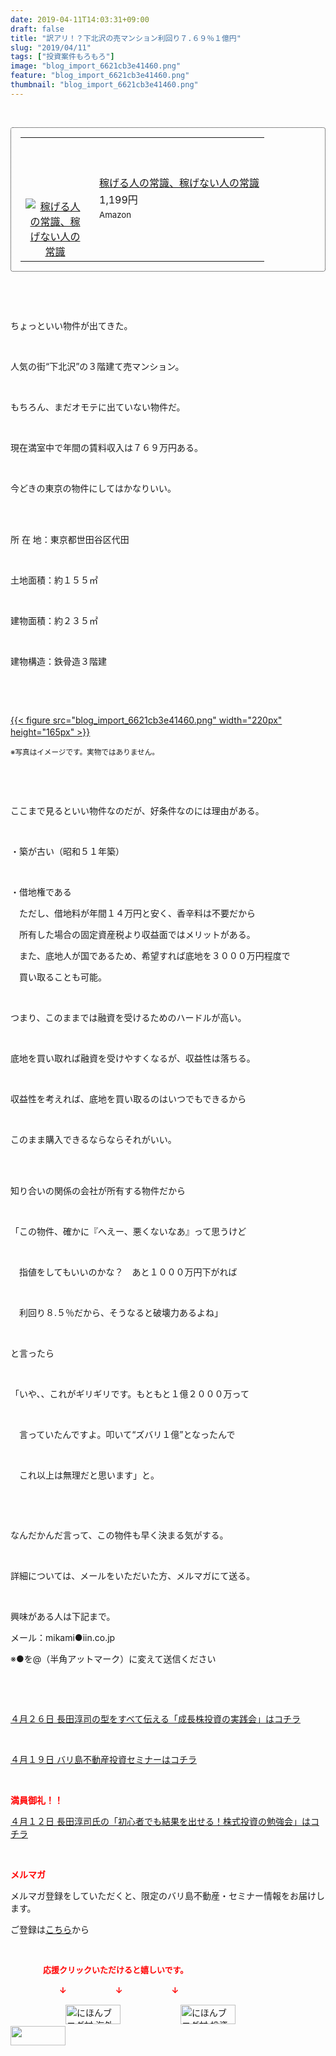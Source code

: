 ```yaml
---
date: 2019-04-11T14:03:31+09:00
draft: false
title: "訳アリ！？下北沢の売マンション利回り７.６９％１億円"
slug: "2019/04/11"
tags: ["投資案件もろもろ"]
image: "blog_import_6621cb3e41460.png"
feature: "blog_import_6621cb3e41460.png"
thumbnail: "blog_import_6621cb3e41460.png"
---
```

<p> </p><div contenteditable="false" style="padding: 15px; border-radius: 4px; border: 1px dotted currentColor; border-image: none;"><table border="0" cellpadding="0" cellspacing="0" style="margin: 0px; table-layout: fixed;" width="100%">	<tbody width="100%">		<tr>			<td aligin="center" style="vertical-align: middle;" width="95"><span style="text-align: center; display: block;"><a alt0="AmebaAffiliate" alt1="稼げる人の常識、稼げない人の常識" alt2="Amazon" alt3="https://images-fe.ssl-images-amazon.com/images/I/51Ft8zEBpkL._SL160_.jpg" alt4="1" href="4802110227?SubscriptionId=AKIAJLD6FH2TADXIQKDQ&amp;tag=amebablog-a2371184-22&amp;linkCode=xm2&amp;camp=2025&amp;creative=165953&amp;creativeASIN=4802110227" target="_blank"><img alt="稼げる人の常識、稼げない人の常識" border="0" data-img="affiliate" src="data:image/svg+xml;charset=utf-8,%3Csvg%20xmlns%3D%22http%3A%2F%2Fwww.w3.org%2F2000%2Fsvg%22%20title%3D%22Placeholder%20for%20Images%22%20role%3D%22presentation%22%20viewBox%3D%220%200%201%201%22%20%2F%3E" style="margin: 0px; vertical-align: middle; max-width: 95px;" data-src="https://images-fe.ssl-images-amazon.com/images/I/51Ft8zEBpkL._SL160_.jpg"/><noscript><img alt="稼げる人の常識、稼げない人の常識" border="0" data-img="affiliate" src="https://images-fe.ssl-images-amazon.com/images/I/51Ft8zEBpkL._SL160_.jpg" style="margin: 0px; vertical-align: middle; max-width: 95px;"></noscript></a></span></td>			<td style="line-height: 1.5; padding-left: 15px; vertical-align: middle;"><a alt0="AmebaAffiliate" alt1="稼げる人の常識、稼げない人の常識" alt2="Amazon" alt3="https://images-fe.ssl-images-amazon.com/images/I/51Ft8zEBpkL._SL160_.jpg" alt4="1" href="4802110227?SubscriptionId=AKIAJLD6FH2TADXIQKDQ&amp;tag=amebablog-a2371184-22&amp;linkCode=xm2&amp;camp=2025&amp;creative=165953&amp;creativeASIN=4802110227" target="_blank">稼げる人の常識、稼げない人の常識</a>			<div style="padding: 3px 0px;">1,199円</div>			<div style="font-size: 0.83em;">Amazon</div></td>		</tr>	</tbody></table></div><p> </p><p> </p><p>ちょっといい物件が出てきた。</p><p> </p><p>人気の街“下北沢”の３階建て売マンション。</p><p> </p><p>もちろん、まだオモテに出ていない物件だ。</p><p> </p><p>現在満室中で年間の賃料収入は７６９万円ある。</p><p> </p><p>今どきの東京の物件にしてはかなりいい。</p><p> </p><p><br/>所 在 地：東京都世田谷区代田</p><p> </p><p>土地面積：約１５５㎡</p><p> </p><p>建物面積：約２３５㎡</p><p> </p><p>建物構造：鉄骨造３階建</p><p> </p><p> </p><p><a href="blog_import_6621cb3e41460.png">{{< figure src="blog_import_6621cb3e41460.png" width="220px" height="165px" >}}</a>　</p><p><span style="font-size: 0.83em;">※写真はイメージです。実物ではありません。</span></p><p> </p><p> </p><p>ここまで見るといい物件なのだが、好条件なのには理由がある。</p><p> </p><p>・築が古い（昭和５１年築）</p><p> </p><p>・借地権である</p><p>　ただし、借地料が年間１４万円と安く、香辛料は不要だから</p><p>　所有した場合の固定資産税より収益面ではメリットがある。</p><p>　また、底地人が国であるため、希望すれば底地を３０００万円程度で</p><p>　買い取ることも可能。</p><p> </p><p>つまり、このままでは融資を受けるためのハードルが高い。</p><p> </p><p>底地を買い取れば融資を受けやすくなるが、収益性は落ちる。</p><p> </p><p>収益性を考えれば、底地を買い取るのはいつでもできるから</p><p> </p><p>このまま購入できるならならそれがいい。</p><p> </p><p><br/>知り合いの関係の会社が所有する物件だから</p><p> </p><p>「この物件、確かに『へえー、悪くないなあ』って思うけど</p><p> </p><p>　指値をしてもいいのかな？　あと１０００万円下がれば</p><p> </p><p>　利回り８.５％だから、そうなると破壊力あるよね」</p><p> </p><p>と言ったら</p><p> </p><p>「いや、、これがギリギリです。もともと１億２０００万って</p><p> </p><p>　言っていたんですよ。叩いて“ズバリ１億”となったんで</p><p> </p><p>　これ以上は無理だと思います」と。</p><p> </p><p> </p><p>なんだかんだ言って、この物件も早く決まる気がする。</p><p> </p><p>詳細については、メールをいただいた方、メルマガにて送る。</p><p> </p><p>興味がある人は下記まで。</p><p>メール：mikami●iin.co.jp</p><p>※●を@（半角アットマーク）に変えて送信ください</p><p> </p><p> </p><p><a href="entry-12450322392.html" target="_blank">４月２６日 長田淳司の型をすべて伝える「成長株投資の実践会」はコチラ</a></p><p> </p><p><a href="entry-12450684266.html" target="_blank">４月１９日 バリ島不動産投資セミナーはコチラ</a></p><p> </p><p><span style="font-weight: bold;"><span style="color: rgb(255, 0, 0);">満員御礼！！</span></span></p><p><a href="entry-12449654667.html" target="_blank">４月１２日 長田淳司氏の「初心者でも結果を出せる！株式投資の勉強会」はコチラ</a></p><p> </p><p><span style="font-weight: bold;"><span style="color: rgb(255, 0, 0);">メルマガ</span></span></p><p>メルマガ登録をしていただくと、限定のバリ島不動産・セミナー情報をお届けします。</p><p>ご登録は<a href="f9eeVI" target="_blank">こちら</a>から</p><p style="text-align: center;"> </p><p><font color="#ff0000" size="2"><strong>　　　　応援クリックいただけると嬉しいです。</strong></font></p><p><font color="#ff0000" size="2"><strong>　　　　　　↓　　　　　　↓　　　　　　↓</strong></font></p><p><a href="ranking.html?p_cid=01260127" id="&amp;blogmura_banner"><img alt="にほんブログ村 海外生活ブログ バリ島情報へ" border="0" height="31" src="data:image/svg+xml;charset=utf-8,%3Csvg%20xmlns%3D%22http%3A%2F%2Fwww.w3.org%2F2000%2Fsvg%22%20title%3D%22Placeholder%20for%20Images%22%20role%3D%22presentation%22%20viewBox%3D%220%200%2088%2031%22%20%2F%3E" width="88" data-src="//overseas.blogmura.com/bali/img/bali88_31.gif" style="aspect-ratio: auto 88 / 31;"/><noscript><img alt="にほんブログ村 海外生活ブログ バリ島情報へ" border="0" height="31" src="//overseas.blogmura.com/bali/img/bali88_31.gif" width="88"></noscript></a>  <a href="ranking.html?p_cid=01260127" id="&amp;blogmura_banner"><img alt="にほんブログ村 投資ブログ 不動産投資へ" border="0" height="31" src="data:image/svg+xml;charset=utf-8,%3Csvg%20xmlns%3D%22http%3A%2F%2Fwww.w3.org%2F2000%2Fsvg%22%20title%3D%22Placeholder%20for%20Images%22%20role%3D%22presentation%22%20viewBox%3D%220%200%2088%2031%22%20%2F%3E" width="88" data-src="//investment.blogmura.com/hudousantoushi/img/hudousantoushi88_31.gif" style="aspect-ratio: auto 88 / 31;"/><noscript><img alt="にほんブログ村 投資ブログ 不動産投資へ" border="0" height="31" src="//investment.blogmura.com/hudousantoushi/img/hudousantoushi88_31.gif" width="88"></noscript></a> <a href="link.php?1804582" title="人気ブログランキングへ"><img border="0" height="31" src="data:image/svg+xml;charset=utf-8,%3Csvg%20xmlns%3D%22http%3A%2F%2Fwww.w3.org%2F2000%2Fsvg%22%20title%3D%22Placeholder%20for%20Images%22%20role%3D%22presentation%22%20viewBox%3D%220%200%2088%2031%22%20%2F%3E" width="88" data-src="https://blog.with2.net/img/banner/banner_22.gif" style="aspect-ratio: auto 88 / 31;"/><noscript><img border="0" height="31" src="https://blog.with2.net/img/banner/banner_22.gif" width="88"></noscript></a></p><p> </p>

